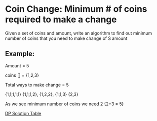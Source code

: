 # Coin Change: Minimum # of coins required to make a change

Given a set of coins and amount, write an algo­rithm to find out minimum number of coins that you need to make change of S amount


## Example:

Amount = 5

coins [] = {1,2,3}

Total ways to make change = 5

{1,1,1,1,1} {1,1,1,2}, {1,2,2}, {1,1,3} {2,3}

As we see minimum number of coins we need 2 {2+3 = 5}

[DP Solution Table](./table.jpg) 